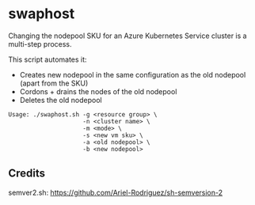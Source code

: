 # swaphost

Changing the nodepool SKU for an Azure Kubernetes Service cluster is a multi-step process.

This script automates it:
- Creates new nodepool in the same configuration as the old nodepool (apart from the SKU)
- Cordons + drains the nodes of the old nodepool
- Deletes the old nodepool

```
Usage: ./swaphost.sh -g <resource group> \
                     -n <cluster name> \
                     -m <mode> \
                     -s <new vm sku> \
                     -a <old nodepool> \
                     -b <new nodepool>
```

## Credits
semver2.sh: https://github.com/Ariel-Rodriguez/sh-semversion-2
